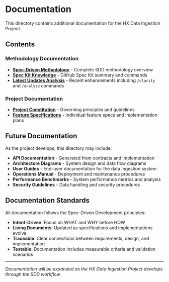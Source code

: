 # Documentation

This directory contains additional documentation for the HX Data Ingestion Project.

## Contents

### Methodology Documentation
- **[Spec-Driven Methodology](../../spec-driven-methodology.md)** - Complete SDD methodology overview
- **[Spec Kit Knowledge](../../SPEC_KIT_KNOWLEDGE.md)** - GitHub Spec Kit summary and commands
- **[Latest Updates Analysis](../../NEW_SPEC_KIT_UPDATES_ANALYSIS.md)** - Recent enhancements including `/clarify` and `/analyze` commands

### Project Documentation
- **[Project Constitution](../memory/constitution.md)** - Governing principles and guidelines
- **[Feature Specifications](../specs/)** - Individual feature specs and implementation plans

## Future Documentation

As the project develops, this directory may include:

- **API Documentation** - Generated from contracts and implementation
- **Architecture Diagrams** - System design and data flow diagrams  
- **User Guides** - End-user documentation for the data ingestion system
- **Operations Manual** - Deployment and maintenance procedures
- **Performance Benchmarks** - System performance metrics and analysis
- **Security Guidelines** - Data handling and security procedures

## Documentation Standards

All documentation follows the Spec-Driven Development principles:
- **Intent-Driven**: Focus on WHAT and WHY before HOW
- **Living Documents**: Updated as specifications and implementations evolve
- **Traceable**: Clear connections between requirements, design, and implementation
- **Testable**: Documentation includes measurable criteria and validation scenarios

---

*Documentation will be expanded as the HX Data Ingestion Project develops through the SDD workflow.*

